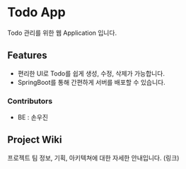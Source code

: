# Todo App

Todo 관리를 위한 웹 Application 입니다.

## Features
- 편리한 UI로 Todo를 쉽게 생성, 수정, 삭제가 가능합니다.
- SpringBoot를 통해 간편하게 서버를 배포할 수 있습니다.

### Contributors
- BE : 손우진

## Project Wiki

프로젝트 팀 정보, 기획, 아키텍쳐에 대한 자세한 안내입니다.
(링크)
  
